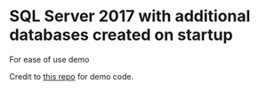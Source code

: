 # SQL Server 2017 with additional databases created on startup

For ease of use demo

Credit to [this repo](https://github.com/tometchy/Mssql-docker-initialization-demo) for demo code.


